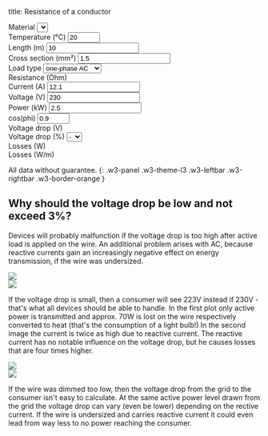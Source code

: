 title: Resistance of a conductor

<div class="w3-row-padding" style="padding-left: 0px;">
  <div class="w3-quarter">
    <label for="material">Material</label>
    <select class="w3-select w3-border w3-theme-l1" name="materials" id="materials" onChange="calcWireResistance();"></select>
  </div>
  <div class="w3-quarter">
    <label for="temperature">Temperature (°C)</label>
    <input class="w3-input w3-border w3-hover-theme w3-theme-l1" name="temperature" id="temperature" type="number" min="0" max="100" value="20" onChange="calcWireResistance();">
  </div>
  <div class="w3-quarter">
    <label for="wire-length">Length (m)</label>
    <input class="w3-input w3-border w3-hover-theme w3-theme-l1" name="wire-length" id="wire-length" type="number" min="0.01" value="10" onChange="calcWireResistance();">
  </div>
  <div class="w3-quarter">
    <label for="cross-section">Cross section (mm²)</label>
    <input class="w3-input w3-border w3-hover-theme w3-theme-l1" name="cross-section" id="cross-section" type="number" min="0.1" value="1.5" onChange="calcWireResistance();">
  </div>
</div>

<div class="w3-row-padding" style="padding-left: 0px;">
  <div class="w3-quarter">
    <label for="wire-load">Load type</label>
    <select class="w3-select w3-border w3-theme-l1" name="wire-load" id="wire-load" onChange="changeLoad();">
      <option value="1">single wire</option>
      <option value="2">DC</option>
      <option value="2" selected>one-phase AC</option>
      <option value="1.732">three-phase AC</option>
    </select>
  </div>
  <div class="w3-quarter">
    <label for="wire-resist">Resistance (Ohm)</label>
    <pre style="margin-top: 0px !important; margin-bottom: 0px !important;"><code id="wire-resist" name="wire-resist"></code></pre>
  </div>
</div>

<div class="w3-row-padding" style="padding-left: 0px;">
  <div class="w3-quarter">
    <label for="current">Current (A)</label>
    <input class="w3-input w3-border w3-hover-theme w3-theme-l1" name="current" id="current" type="number" min="0" value="12.1" onChange="calcPower();">
  </div>
  <div class="w3-quarter">
    <label for="voltage">Voltage (V)</label>
    <input class="w3-input w3-border w3-hover-theme w3-theme-l1" name="voltage" id="voltage" type="number" min="0" value="230" onChange="calcPower();">
  </div>
  <div class="w3-quarter">
    <label for="power">Power (kW)</label>
    <input class="w3-input w3-border w3-hover-theme w3-theme-l1" name="power" id="power" type="number" min="0" value="2.5" onChange="calcCurrent();">
  </div>
  <div class="w3-quarter" id="cosphi-input">
    <label for="cosphi">cos(phi)</label>
    <input class="w3-input w3-border w3-hover-theme w3-theme-l1" name="cosphi" id="cosphi" type="number" min="0.8" max="1" value="0.9" onChange="calcCurrent();">
  </div>
</div>

<div class="w3-row-padding" style="padding-left: 0px;">
  <div class="w3-quarter">
    <label for="wire-voltage-drop">Voltage drop (V)</label>
    <pre style="margin-top: 0px !important; margin-bottom: 0px !important;"><code id="wire-voltage-drop" name="wire-voltage-drop"></code></pre>
  </div>
  <div class="w3-quarter">
    <label for="wire-vpercent-drop">Voltage drop (%)</label>
    <select class="w3-select w3-border w3-theme-l1" name="wire-vpercent-drop" id="wire-vpercent-drop" onclick="calculateCrossSection();">
      <option value="0" disabled selected>-</option>
      <option value="1">1</option>
      <option value="2">2</option>
      <option value="3">3</option>
    </select>
  </div>
  <div class="w3-quarter">
    <label for="wire-losses">Losses (W)</label>
    <pre style="margin-top: 0px !important; margin-bottom: 0px !important;"><code id="wire-losses" name="wire-losses"></code></pre>
  </div>
  <div class="w3-quarter">
    <label for="wire-losses-perm">Losses (W/m)</label>
    <pre style="margin-top: 0px !important; margin-bottom: 0px !important;"><code id="wire-losses-perm" name="wire-losses-perm"></code></pre>
  </div>
</div>

All data without guarantee.
{: .w3-panel .w3-theme-l3 .w3-leftbar .w3-rightbar .w3-border-orange }

## Why should the voltage drop be low and not exceed 3%?

Devices will probably malfunction if the voltage drop is too high after active load is applied on the wire.
An additional problem arises with AC, because reactive currents gain an increasingly negative effect on energy transmission, if the wire was undersized.

<div class="w3-cell-row">
  <div class="w3-cell w3-container w3-mobile">
    <img src="../../wire/cosphi10ud03.svg">
  </div>
  <div class="w3-cell w3-container w3-mobile">
    <img src="../../wire/cosphi05ud03.svg">
  </div>
</div>

If the voltage drop is small, then a consumer will see 223V instead if 230V - that's what all devices should be able to handle.
In the first plot only active power is transmitted and approx. 70W is lost on the wire respectively converted to heat (that's the consumption of a light bulb!)
In the second image the current is twice as high due to reactive current.
The reactive current has no notable influence on the voltage drop, but he causes losses that are four times higher.

<div class="w3-cell-row">
  <div class="w3-cell w3-container w3-mobile">
    <img src="../../wire/cosphi10ud15.svg">
  </div>
  <div class="w3-cell w3-container w3-mobile">
    <img src="../../wire/cosphi05ud11.svg">
  </div>
</div>

If the wire was dimmed too low, then the voltage drop from the grid to the consumer isn't easy to calculate.
At the same active power level drawn from the grid the voltage drop can vary (even be lower) depending on the rective current.
If the wire is undersized and carries reactive current it could even lead from way less to no power reaching the consumer.

<script>
var materials = [
  {"name": "Copper", "roh20": "0.0178", "alpha": "3.9"},
  {"name": "Aluminium", "roh20": "0.0287", "alpha": "3.8"},
  {"name": "Iron", "roh20": "0.10", "alpha": "6.1"},
  {"name": "Gold", "roh20": "0.022", "alpha": "3.9"}
];
</script>
<script type="text/javascript" src="../../wire/wire.js"></script>
